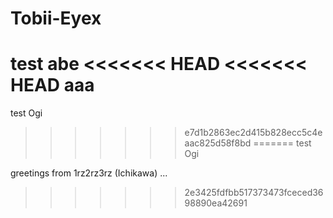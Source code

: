 # Tobii-Eyex
test abe
<<<<<<< HEAD
<<<<<<< HEAD
aaa
=======
test Ogi
>>>>>>> e7d1b2863ec2d415b828ecc5c4eaac825d58f8bd
=======
test Ogi

greetings from 1rz2rz3rz (Ichikawa) ...
>>>>>>> 2e3425fdfbb517373473fceced3698890ea42691
